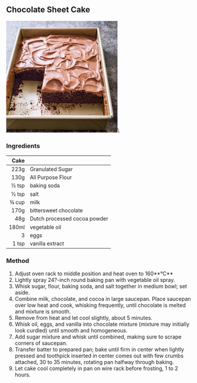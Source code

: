 ## Chocolate Sheet Cake

![ChocolateSheetCake](./assets/ChocolateSheetCake.jpg)\ 

### Ingredients

|  Cake |                              |
| ----: | ---------------------------- |
|  223g | Granulated Sugar             |
|  130g | All Purpose Flour            |
| ½ tsp | baking soda                  |
| ½ tsp | salt                         |
| ¾ cup | milk                         |
|  170g | bittersweet chocolate        |
|   48g | Dutch processed cocoa powder |
| 180ml | vegetable oil                |
|     3 | eggs                         |
| 1 tsp | vanilla extract              |

### Method

1. Adjust oven rack to middle position and heat oven to 160**°C**
2. Lightly spray 24?-inch round baking pan with vegetable oil spray. 
3. Whisk sugar, flour, baking soda, and salt together in medium bowl; set aside.
4. Combine milk, chocolate, and cocoa in large saucepan. Place saucepan over low heat and cook, whisking frequently, until chocolate is melted and mixture is smooth. 
5. Remove from heat and let cool slightly, about 5 minutes. 
6. Whisk oil, eggs, and vanilla into chocolate mixture (mixture may initially look curdled) until smooth and homogeneous. 
7. Add sugar mixture and whisk until combined, making sure to scrape corners of saucepan.
8. Transfer batter to prepared pan; bake until firm in center when lightly pressed and toothpick inserted in center comes out with few crumbs attached, 30 to 35 minutes, rotating pan halfway through baking. 
9. Let cake cool completely in pan on wire rack before frosting, 1 to 2 hours.